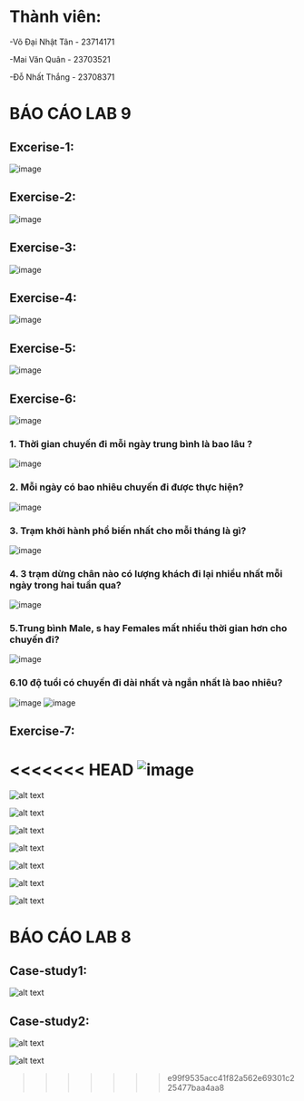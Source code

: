 # Thành viên:

-Võ Đại Nhật Tân - 23714171

-Mai Văn Quân - 23703521

-Đỗ Nhất Thắng - 23708371

# BÁO CÁO LAB 9
## Excerise-1:
![image](https://github.com/user-attachments/assets/6477d89f-df99-4b0c-8c90-21c11bfab78c)
## Exercise-2:
![image](https://github.com/user-attachments/assets/8a1384d9-05ab-4107-8890-8abf783d35b4)
## Exercise-3:
![image](https://github.com/user-attachments/assets/f3501595-777f-45db-b21f-9e0f50b25855)
## Exercise-4:
![image](https://github.com/user-attachments/assets/7ac9a5a1-ec7d-4b34-bba3-839d00d45a99)
## Exercise-5:
![image](https://github.com/user-attachments/assets/df2deb1a-4424-4034-bffb-d68d9f2b5127)
## Exercise-6:
![image](https://github.com/user-attachments/assets/de2ffc4f-80c6-4fed-916d-46191ffa51cf)
### 1. Thời gian chuyến đi mỗi ngày trung bình là bao lâu ?
![image](https://github.com/user-attachments/assets/a583a806-e8e3-49d5-875c-8b39e2b5f53c)
### 2. Mỗi ngày có bao nhiêu chuyến đi được thực hiện?
![image](https://github.com/user-attachments/assets/f2ed0fd2-a454-4da0-bb5c-d62ae35e995f)
### 3. Trạm khởi hành phổ biến nhất cho mỗi tháng là gì?
![image](https://github.com/user-attachments/assets/54945957-05ef-4bfb-b299-7e2747d0fbe1)
### 4. 3 trạm dừng chân nào có lượng khách đi lại nhiều nhất mỗi ngày trong hai tuần qua?
![image](https://github.com/user-attachments/assets/d2bdd337-4c0c-41a2-9814-439f65070c54)
### 5.Trung bình Male, s hay Females mất nhiều thời gian hơn cho chuyến đi?
![image](https://github.com/user-attachments/assets/10d85875-0df8-458c-a924-5e5231558733)
### 6.10 độ tuổi có chuyến đi dài nhất và ngắn nhất là bao nhiêu?
![image](https://github.com/user-attachments/assets/9ddd4eed-ad99-49a1-9bd9-3a18db7734ae)
![image](https://github.com/user-attachments/assets/e63b4d3f-0bdb-4a8c-b4f5-f4f5193b7b35)

## Exercise-7:
<<<<<<< HEAD
![image](https://github.com/user-attachments/assets/f957d924-d736-4d9d-ab90-7904bc00e6ff)
=======

![alt text](images/z6574813473711_30a0d145f0ba98cc7e7ff43ac7aa8ad6.jpg)

![alt text](images/z6574813473719_f6692bcdf8f43042a7d994f5715a6391.jpg)

![alt text](images/z6574813526602_822fa7defd0fc1f27253cc6eda1a8399.jpg)

![alt text](images/z6574813526658_4713d94e11ad4e149f7e4baa43d3cbf8.jpg)

![alt text](images/z6574813557937_682978aa1319f8f3c4acfc5e0941d6d9.jpg)

![alt text](images/z6574813557970_30e25ec9c1f2e80d541b4445789090b7.jpg)

![alt text](images/z6574813612818_7ce74e4dd2810fef267c1759d4ee88aa.jpg)

# BÁO CÁO LAB 8

## Case-study1:

![alt text](images/cs1.jpg)

## Case-study2:

![alt text](images/cs2(1).jpg)

![alt text](images/cs2(2).jpg)
>>>>>>> e99f9535acc41f82a562e69301c225477baa4aa8
